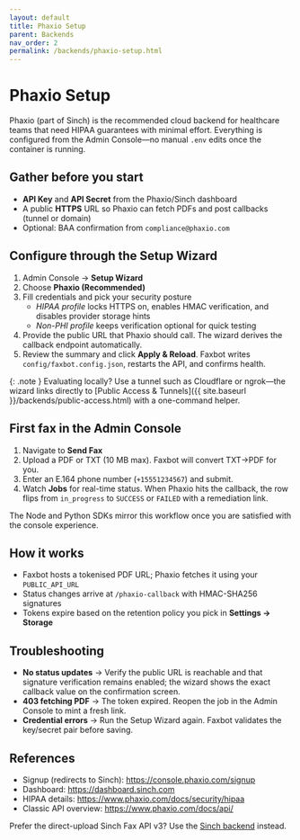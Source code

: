 ```yaml
---
layout: default
title: Phaxio Setup
parent: Backends
nav_order: 2
permalink: /backends/phaxio-setup.html
---
```


# Phaxio Setup

Phaxio (part of Sinch) is the recommended cloud backend for healthcare teams that need HIPAA guarantees with minimal effort. Everything is configured from the Admin Console—no manual `.env` edits once the container is running.

## Gather before you start

- **API Key** and **API Secret** from the Phaxio/Sinch dashboard
- A public **HTTPS** URL so Phaxio can fetch PDFs and post callbacks (tunnel or domain)
- Optional: BAA confirmation from `compliance@phaxio.com`

## Configure through the Setup Wizard

1. Admin Console → **Setup Wizard**
2. Choose **Phaxio (Recommended)**
3. Fill credentials and pick your security posture
   - *HIPAA profile* locks HTTPS on, enables HMAC verification, and disables provider storage hints
   - *Non-PHI profile* keeps verification optional for quick testing
4. Provide the public URL that Phaxio should call. The wizard derives the callback endpoint automatically.
5. Review the summary and click **Apply & Reload**. Faxbot writes `config/faxbot.config.json`, restarts the API, and confirms health.

{: .note }
Evaluating locally? Use a tunnel such as Cloudflare or ngrok—the wizard links directly to [Public Access & Tunnels]({{ site.baseurl }}/backends/public-access.html) with a one-command helper.

## First fax in the Admin Console

1. Navigate to **Send Fax**
2. Upload a PDF or TXT (10 MB max). Faxbot will convert TXT→PDF for you.
3. Enter an E.164 phone number (`+15551234567`) and submit.
4. Watch **Jobs** for real-time status. When Phaxio hits the callback, the row flips from `in_progress` to `SUCCESS` or `FAILED` with a remediation link.

The Node and Python SDKs mirror this workflow once you are satisfied with the console experience.

## How it works

- Faxbot hosts a tokenised PDF URL; Phaxio fetches it using your `PUBLIC_API_URL`
- Status changes arrive at `/phaxio-callback` with HMAC-SHA256 signatures
- Tokens expire based on the retention policy you pick in **Settings → Storage**

## Troubleshooting

- **No status updates** → Verify the public URL is reachable and that signature verification remains enabled; the wizard shows the exact callback value on the confirmation screen.
- **403 fetching PDF** → The token expired. Reopen the job in the Admin Console to mint a fresh link.
- **Credential errors** → Run the Setup Wizard again. Faxbot validates the key/secret pair before saving.

## References

- Signup (redirects to Sinch): https://console.phaxio.com/signup
- Dashboard: https://dashboard.sinch.com
- HIPAA details: https://www.phaxio.com/docs/security/hipaa
- Classic API overview: https://www.phaxio.com/docs/api/

Prefer the direct-upload Sinch Fax API v3? Use the [Sinch backend](sinch-setup.html) instead.
